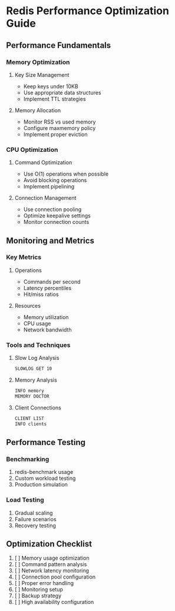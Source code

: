 # Redis Performance Optimization Guide

## Performance Fundamentals

### Memory Optimization
1. Key Size Management
   - Keep keys under 10KB
   - Use appropriate data structures
   - Implement TTL strategies

2. Memory Allocation
   - Monitor RSS vs used memory
   - Configure maxmemory policy
   - Implement proper eviction

### CPU Optimization
1. Command Optimization
   - Use O(1) operations when possible
   - Avoid blocking operations
   - Implement pipelining

2. Connection Management
   - Use connection pooling
   - Optimize keepalive settings
   - Monitor connection counts

## Monitoring and Metrics

### Key Metrics
1. Operations
   - Commands per second
   - Latency percentiles
   - Hit/miss ratios

2. Resources
   - Memory utilization
   - CPU usage
   - Network bandwidth

### Tools and Techniques
1. Slow Log Analysis
   ```bash
   SLOWLOG GET 10
   ```

2. Memory Analysis
   ```bash
   INFO memory
   MEMORY DOCTOR
   ```

3. Client Connections
   ```bash
   CLIENT LIST
   INFO clients
   ```

## Performance Testing

### Benchmarking
1. redis-benchmark usage
2. Custom workload testing
3. Production simulation

### Load Testing
1. Gradual scaling
2. Failure scenarios
3. Recovery testing

## Optimization Checklist

1. [ ] Memory usage optimization
2. [ ] Command pattern analysis
3. [ ] Network latency monitoring
4. [ ] Connection pool configuration
5. [ ] Proper error handling
6. [ ] Monitoring setup
7. [ ] Backup strategy
8. [ ] High availability configuration
